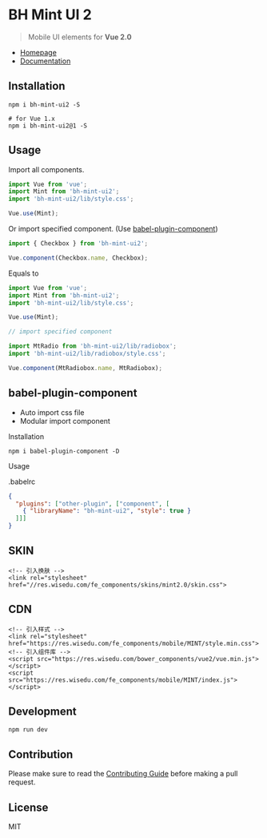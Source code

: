 # BH Mint UI 2


> Mobile UI elements for **Vue 2.0**

- [Homepage](https://wisedu.github.io/bh-mint-ui2/)
- [Documentation](https://res.wisedu.com/FS/desgin_style/#/mobile)

## Installation
```shell
npm i bh-mint-ui2 -S

# for Vue 1.x
npm i bh-mint-ui2@1 -S
```

## Usage

Import all components.

```javascript
import Vue from 'vue';
import Mint from 'bh-mint-ui2';
import 'bh-mint-ui2/lib/style.css';

Vue.use(Mint);
```

Or import specified component. (Use [babel-plugin-component](https://www.npmjs.com/package/babel-plugin-component))

```javascript
import { Checkbox } from 'bh-mint-ui2';

Vue.component(Checkbox.name, Checkbox);
```


Equals to

```javascript
import Vue from 'vue';
import Mint from 'bh-mint-ui2';
import 'bh-mint-ui2/lib/style.css';

Vue.use(Mint);

// import specified component

import MtRadio from 'bh-mint-ui2/lib/radiobox';
import 'bh-mint-ui2/lib/radiobox/style.css';

Vue.component(MtRadiobox.name, MtRadiobox);
```

## babel-plugin-component
- Auto import css file
- Modular import component

Installation
```shell
npm i babel-plugin-component -D
```

Usage

.babelrc
```json
{
  "plugins": ["other-plugin", ["component", [
    { "libraryName": "bh-mint-ui2", "style": true }
  ]]]
}
```

## SKIN

```
<!-- 引入换肤 -->
<link rel="stylesheet" href="//res.wisedu.com/fe_components/skins/mint2.0/skin.css">
```

## CDN

```
<!-- 引入样式 -->
<link rel="stylesheet" href="https://res.wisedu.com/fe_components/mobile/MINT/style.min.css">
<!-- 引入组件库 -->
<script src="https://res.wisedu.com/bower_components/vue2/vue.min.js"></script>
<script src="https://res.wisedu.com/fe_components/mobile/MINT/index.js"></script>
```

## Development

```shell
npm run dev
```

## Contribution
Please make sure to read the [Contributing Guide](https://github.com/ElemeFE/bh-mint-ui2/blob/master/.github/CONTRIBUTING_en-us.md) before making a pull request.

## License
MIT
